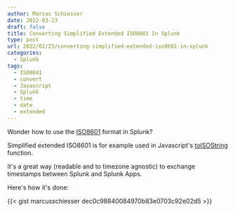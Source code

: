 ```yaml
---
author: Marcus Schiesser
date: 2022-03-23
draft: false
title: Converting Simplified Extended ISO8601 In Splunk
type: post
url: 2022/02/23/converting-simplified-extended-iso8601-in-splunk
categories:
  - Splunk
tags:
  - ISO8601
  - convert
  - Javascript
  - Splunk
  - time
  - date
  - extended
---
```


Wonder how to use the [ISO8601](https://en.wikipedia.org/wiki/ISO_8601) format in Splunk?

Simplified extended ISO8601 is for example used in Javascript's [toISOString](https://developer.mozilla.org/en-US/docs/Web/JavaScript/Reference/Global_Objects/Date/toISOString) function.
 
It's a great way (readable and to timezone agnostic) to exchange timestamps between Splunk and Splunk Apps.

Here's how it's done:

{{< gist marcusschiesser dec0c98840084970b83e0703c92e02d5 >}}